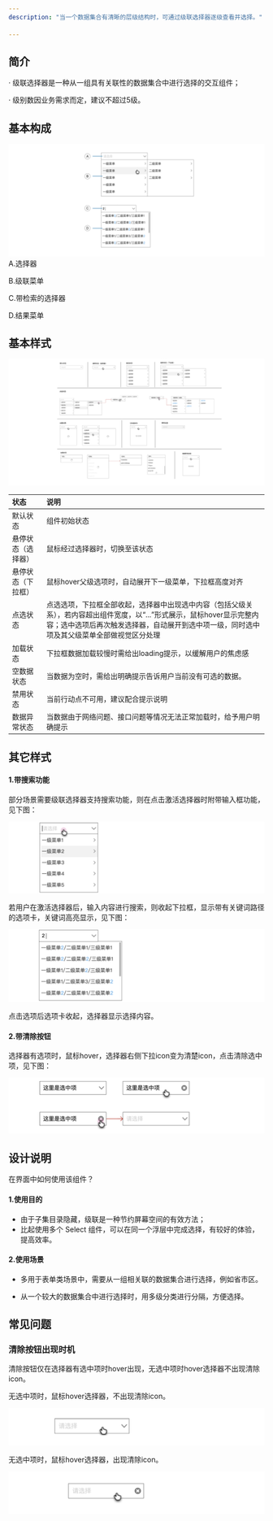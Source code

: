 ```yaml
---
description: "当一个数据集合有清晰的层级结构时，可通过级联选择器逐级查看并选择。"

---
```


<!--副标题具体写法见源代码模式-->

## 简介

· 级联选择器是一种从一组具有关联性的数据集合中进行选择的交互组件；

· 级别数因业务需求而定，建议不超过5级。



## 基本构成

![基本构成](../../../images/基本构成-1689173.png)A.选择器

B.级联菜单

C.带检索的选择器

D.结果菜单


## 基本样式

![状态集合](../../../images/状态集合-1762802.png)



| 状态               | 说明                                                         |
| :----------------- | :----------------------------------------------------------- |
| 默认状态           | 组件初始状态                                                 |
| 悬停状态（选择器） | 鼠标经过选择器时，切换至该状态                               |
| 悬停状态（下拉框） | 鼠标hover父级选项时，自动展开下一级菜单，下拉框高度对齐      |
| 点选状态           | 点选选项，下拉框全部收起，选择器中出现选中内容（包括父级关系），若内容超出组件宽度，以“...”形式展示，鼠标hover显示完整内容；选中选项后再次触发选择器，自动展开到选中项一级，同时选中项及其父级菜单全部做视觉区分处理 |
| 加载状态           | 下拉框数据加载较慢时需给出loading提示，以缓解用户的焦虑感    |
| 空数据状态         | 当数据为空时，需给出明确提示告诉用户当前没有可选的数据。     |
| 禁用状态           | 当前行动点不可用，建议配合提示说明                           |
| 数据异常状态       | 当数据由于网络问题、接口问题等情况无法正常加载时，给予用户明确提示 |



## 其它样式

#### 1.带搜索功能

部分场景需要级联选择器支持搜索功能，则在点击激活选择器时附带输入框功能，见下图：

![001](../../../images/001.png)

若用户在激活选择器后，输入内容进行搜索，则收起下拉框，显示带有关键词路径的选项卡，关键词高亮显示，见下图：

![002](../../../images/002.png)

点击选项后选项卡收起，选择器显示选择内容。



#### 2.带清除按钮

选择器有选项时，鼠标hover，选择器右侧下拉icon变为清楚icon，点击清除选中项，见下图：

![003](../../../images/003.png)



## 设计说明

在界面中如何使用该组件？



#### 1.使用目的

- 由于子集目录隐藏，级联是一种节约屏幕空间的有效方法；
- 比起使用多个 Select 组件，可以在同一个浮层中完成选择，有较好的体验，提高效率。



#### 2.使用场景

- 多用于表单类场景中，需要从一组相关联的数据集合进行选择，例如省市区。

- 从一个较大的数据集合中进行选择时，用多级分类进行分隔，方便选择。



## 常见问题

### 清除按钮出现时机

清除按钮仅在选择器有选中项时hover出现，无选中项时hover选择器不出现清除icon。

<div class="u-md-flex-without-bg">
   <div class="u-md-mr24">
      <p><i class="u-md-suggested"></i>无选中项时，鼠标hover选择器，不出现清除icon。</p>
      <img src="../../../images/级联选择器/004.png" alt="image alt" title="desc" />
   </div>
   <div>
      <p><i class="u-md-not-suggested"></i>无选中项时，鼠标hover选择器，出现清除icon。</p>
      <img src="../../../images/级联选择器/005.png" alt="image alt" title="desc" />
   </div>
</div>


## 

